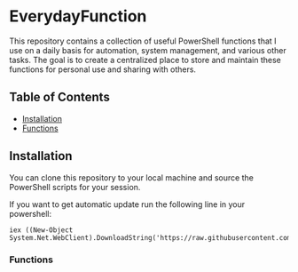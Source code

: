 # EverydayFunction

This repository contains a collection of useful PowerShell functions that I use on a daily basis for automation, system management, and various other tasks. The goal is to create a centralized place to store and maintain these functions for personal use and sharing with others.

## Table of Contents

- [Installation](#installation)
- [Functions](#functions)

## Installation

You can clone this repository to your local machine and source the PowerShell scripts for your session.

If you want to get automatic update run the following line in your powershell:
```
iex ((New-Object System.Net.WebClient).DownloadString('https://raw.githubusercontent.com/jugajjar/EverydayFunction/main/Install.ps1'))
```
### Functions


